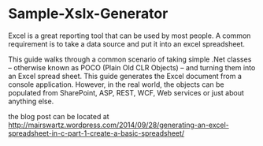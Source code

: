 Sample-Xslx-Generator
=====================

Excel is a great reporting tool that can be used by most people. A common requirement is to take a data source and put it into an excel spreadsheet.

This guide walks through a common scenario of taking simple .Net classes – otherwise known as POCO (Plain Old CLR Objects) – and turning them into an Excel spread sheet. This guide generates the Excel document from a console application. However, in the real world, the objects can be populated from SharePoint, ASP, REST, WCF, Web services or just about anything else.

the blog post can be located at http://mairswartz.wordpress.com/2014/09/28/generating-an-excel-spreadsheet-in-c-part-1-create-a-basic-spreadsheet/
